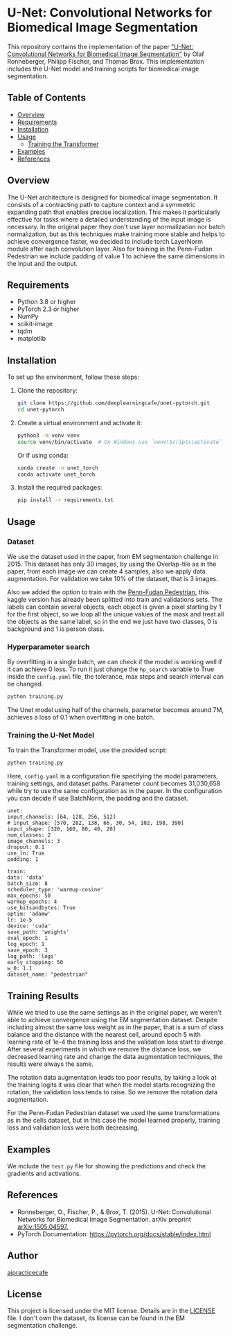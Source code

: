 # U-Net: Convolutional Networks for Biomedical Image Segmentation

This repository contains the implementation of the paper ["U-Net: Convolutional Networks for Biomedical Image Segmentation"](https://arxiv.org/abs/1505.04597) by Olaf Ronneberger, Philipp Fischer, and Thomas Brox. This implementation includes the U-Net model and training scripts for biomedical image segmentation.

## Table of Contents

- [Overview](#overview)
- [Requirements](#requirements)
- [Installation](#installation)
- [Usage](#usage)
  - [Training the Transformer](#training-the-transformer)
- [Examples](#examples)
- [References](#references)

## Overview

The U-Net architecture is designed for biomedical image segmentation. It consists of a contracting path to capture context and a symmetric expanding path that enables precise localization. This makes it particularly effective for tasks where a detailed understanding of the input image is necessary. In the original paper they don't use layer normalization nor batch normalization, but as this techniques make training more stable and helps to achieve convergence faster, we decided to include torch LayerNorm module after each convolution layer. Also for training in the Penn-Fudan Pedestrian we include padding of value 1 to achieve the same dimensions in the input and the output.

## Requirements

- Python 3.8 or higher
- PyTorch 2.3 or higher
- NumPy
- scikit-image
- tqdm
- matplotlib

## Installation

To set up the environment, follow these steps:

1. Clone the repository:

   ```bash
   git clone https://github.com/deeplearningcafe/unet-pytorch.git
   cd unet-pytorch
   ```
2. Create a virtual environment and activate it:
   ```bash
   python3 -m venv venv
   source venv/bin/activate  # On Windows use `venv\Scripts\activate`
   ```
   Or if using conda:
   ```bash
   conda create -n unet_torch
   conda activate unet_torch
   ```
3. Install the required packages:
   ```bash
   pip install -r requirements.txt
   ```

## Usage
### Dataset
We use the dataset used in the paper, from EM segmentation challenge in 2015. This dataset has only 30 images, by using the Overlap-tile as in the paper, from each image we can create 4 samples, also we apply data augmentation. For validation we take 10% of the dataset, that is 3 images.

Also we added the option to train with the [Penn-Fudan Pedestrian](https://www.kaggle.com/datasets/sovitrath/penn-fudan-pedestrian-dataset-for-segmentation), this kaggle version has already been splitted into train and validations sets. The labels can contain several objects, each object is given a pixel starting by 1 for the first object, so we loop all the unique values of the mask and treat all the objects as the same label, so in the end we just have two classes, 0 is background and 1 is person class.

### Hyperparameter search
By overfitting in a single batch, we can check if the model is working well if it can achieve 0 loss. To run it just change the `hp_search` variable to True inside the `config.yaml` file, the tolerance, max steps and search interval can be changed.
   ```bash
   python training.py
   ```
The Unet model using half of the channels, parameter becomes around 7M, achieves a loss of 0.1 when overfitting in one batch.

### Training the U-Net Model
To train the Transformer model, use the provided script:
   ```bash
   python training.py
   ```
Here, `config.yaml` is a configuration file specifying the model parameters, training settings, and dataset paths. Parameter count becomes 31,030,658 while try to use the same configuration as in the paper. In the configuration you can decide if use BatchNorm, the padding and the dataset.
   ```yalm
unet:
  input_channels: [64, 128, 256, 512]
  # input_shape: [570, 282, 138, 66, 30, 54, 102, 198, 390]
  input_shape: [320, 160, 80, 40, 20]
  num_classes: 2
  image_channels: 3
  dropout: 0.1
  use_ln: True
  padding: 1

train:
  data: 'data'
  batch_size: 8
  scheduler_type: 'warmup-cosine'
  max_epochs: 50
  warmup_epochs: 4
  use_bitsandbytes: True
  optim: 'adamw'
  lr: 1e-5
  device: 'cuda'
  save_path: 'weights'
  eval_epoch: 1
  log_epoch: 1
  save_epoch: 3
  log_path: 'logs'
  early_stopping: 50
  w_0: 1.1
  dataset_name: "pedestrian"
   ```
## Training Results
While we tried to use the same settings as in the original paper, we weren't able to achieve convergence using the EM segmentation dataset. Despite including almost the same loss weight as in the paper, that is a sum of class balance and the distance with the nearest cell, around epoch 5 with learning rate of 1e-4 the training loss and the validation loss start to diverge. After several experiments in which we remove the distance loss, we decreased learning rate and change the data augmentation techniques, the results were always the same.

The rotation data augmentation leads too poor results, by taking a look at the training logits it was clear that when the model starts recognizing the rotation, the validation loss tends to raise. So we remove the rotation data augmentation.

For the Penn-Fudan Pedestrian dataset we used the same transformations as in the cells dataset, but in this case the model learned properly, training loss and validation loss were both decreasing.

## Examples
We include the `test.py` file for showing the predictions and check the gradients and activations.

## References
- Ronneberger, O., Fischer, P., & Brox, T. (2015). U-Net: Convolutional Networks for Biomedical Image Segmentation. arXiv preprint [arXiv:1505.04597.](https://arxiv.org/abs/1505.04597)
- PyTorch Documentation: https://pytorch.org/docs/stable/index.html

## Author
[aipracticecafe](https://github.com/deeplearningcafe)

## License
This project is licensed under the MIT license. Details are in the [LICENSE](LICENSE.txt) file. I don't own the dataset, its license can be found in the EM segmentation challenge.
